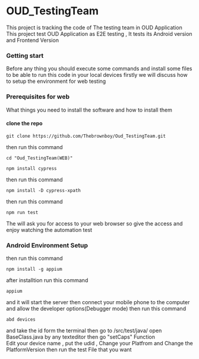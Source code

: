 # OUD_TestingTeam
This project is tracking the code of The testing team in OUD Application  
This project test OUD Application as E2E testing , It tests its Android version and Frontend Version 
### Getting start 
Before any thing you should execute some commands and install some files to be able to run this code in your local devices firstly we will 
discuss how to setup the environment for web testing 
### Prerequisites for web 

What things you need to install the software and how to install them

#### clone the repo 

```
git clone https://github.com/Thebrownboy/Oud_TestingTeam.git
```
then run this command 
```
cd "Oud_TestingTeam(WEB)"
```
```
npm install cypress 
```
then run this command 
```
npm install -D cypress-xpath
```
then run this command 
```
npm run test 
```

The will ask you for access to your web browser so give the access and enjoy watching the automation test 
### Android Environment Setup 

then run this command 
```
npm install -g appium
```
after installtion run this command 

```
appium 
```
and it will start the server 
then connect your mobile phone to the computer  and allow the developer options(Debugger mode)
then run this command 
```
abd devices 
```
and take the id form the terminal 
then go to /src/test/java/ open  BaseClass.java by any texteditor 
then go "setCaps" Function  
Edit your device name , put the udid , Change your Platfrom and Change the PlatformVersion
then run the test File that you want 
